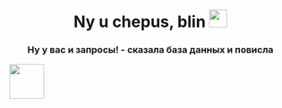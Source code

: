 <h1 align="center">Ny u chepus, blin <a href="https://t.me/Sagebrush_pv" target="_blank"></a> 
<img src="https://media.tenor.com/QlGHnEzVNmoAAAAi/cute-heart.gif" height="32"/></h1>
<h3 align="center">Ну у вас и запросы! - сказала база данных и повисла</h3>
<img src="https://media.tenor.com/5BYK-WS0__gAAAPo/cool-fun.mp4" height="62"/></h1>
<!--
**Sagebrush09/Sagebrush09** is a ✨ _special_ ✨ repository because its `README.md` (this file) appears on your GitHub profile.

Here are some ideas to get you started:

- 🔭 I’m currently working on ...
- 🌱 I’m currently learning ...
- 👯 I’m looking to collaborate on ...
- 🤔 I’m looking for help with ...
- 💬 Ask me about ...
- 📫 How to reach me: ...
- 😄 Pronouns: ...
- ⚡ Fun fact: ...
-->
